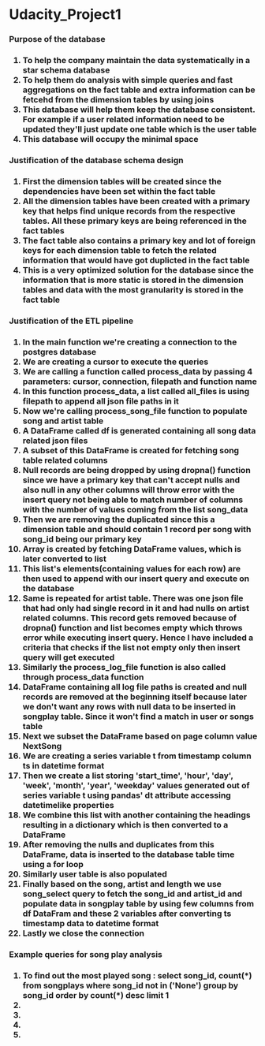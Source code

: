 # Udacity_Project1
<h3>Purpose of the database<h3>
    <ol>
    <li>To help the company maintain the data systematically in a star schema database</li>
    <li>To help them do analysis with simple queries and fast aggregations on the fact table and extra information can be fetcehd from the dimension tables by using joins</li>
    <li>This database will help them keep the database consistent. For example if a user related information need to be updated they'll just update one table which is the user table</li>
    <li>This database will occupy the minimal space</li>
    </ol>
    
    
<h3>Justification of the database schema design<h3>
    <ol>
    <li>First the dimension tables will be created since the dependencies have been set within the fact table</li>
    <li>All the dimension tables have been created with a primary key that helps find unique records from the respective tables. All these primary keys are being referenced in the fact tables</li>
    <li>The fact table also contains a primary key and lot of foreign keys for each dimension table to fetch the related information that would have got duplicted in the fact table</li>
    <li>This is a very optimized solution for the database since the information that is more static is stored in the dimension tables and data with the most granularity is stored in the fact table</li>
    </ol>
    
    
<h3>Justification of the ETL pipeline<h3>
    <ol>
    <li>In the main function we're creating a connection to the postgres database</li>
    <li>We are creating a cursor to execute the queries</li>
    <li>We are calling a function called process_data by passing 4 parameters: cursor, connection, filepath and function name</li>
    <li>In this function process_data, a list called all_files is using filepath to append all json file paths in it</li>
    <li>Now we're calling process_song_file function to populate song and artist table</li>
    <li>A DataFrame called df is generated containing all song data related json files</li>
    <li>A subset of this DataFrame is created for fetching song table related columns</li>
    <li>Null records are being dropped by using dropna() function since we have a primary key that can't accept nulls and also null in any other columns will throw error with the insert query not being able to match number of columns with the number of values coming from the list song_data</li>
    <li>Then we are removing the duplicated since this a dimension table and should contain 1 record per song with song_id being our primary key</li>
    <li>Array is created by fetching DataFrame values, which is later converted to list</li>
    <li>This list's elements(containing values for each row) are then used to append with our insert query and execute on the database</li>
    <li>Same is repeated for artist table. There was one json file that had only had single record in it and had nulls on artist related columns. This record gets removed because of dropna() function and list becomes empty which throws error while executing insert query. Hence I have included a criteria that checks if the list not empty only then insert query will get executed</li>
    <li>Similarly the process_log_file function is also called through process_data function</li>
    <li>DataFrame containing all log file paths is created and null records are removed at the beginning itself because later we don't want any rows with null data to be inserted in songplay table. Since it won't find a match in user or songs table</li>
    <li>Next we subset the DataFrame based on page column value NextSong</li>
    <li>We are creating a series variable t from timestamp column ts in datetime format</li>
    <li>Then we create a list storing 'start_time', 'hour', 'day', 'week', 'month', 'year', 'weekday' values generated out of series variable t using pandas' dt attribute accessing datetimelike properties</li>
    <li>We combine this list with another containing the headings resulting in a dictionary which is then converted to a DataFrame</li>
    <li>After removing the nulls and duplicates from this DataFrame, data is inserted to the database table time using a for loop</li>
    <li>Similarly user table is also populated</li>
    <li>Finally based on the song, artist and length we use song_select query to fetch the song_id and artist_id and populate data in songplay table by using few columns from df DataFram and these 2 variables after converting ts timestamp data to datetime format</li>
    <li>Lastly we close the connection</li>
    </ol>
    
    
<h3>Example queries for song play analysis<h3>
    <ol>
    <li>To find out the most played song : select song_id, count(*) from songplays where song_id not in ('None') group by song_id order by count(*) desc limit 1</li>
    <li></li>
    <li></li>
    <li></li>
    <li></li>
    </ol>
